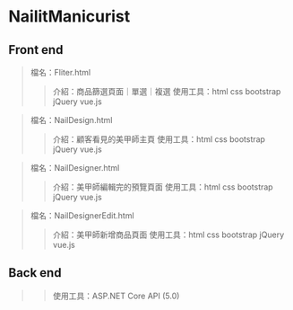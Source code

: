 # NailitManicurist
## Front end

> 檔名：Fliter.html
>> 介紹：商品篩選頁面｜單選｜複選
>> 使用工具：html css bootstrap jQuery vue.js

> 檔名：NailDesign.html
>> 介紹：顧客看見的美甲師主頁
>> 使用工具：html css bootstrap jQuery vue.js

> 檔名：NailDesigner.html
>> 介紹：美甲師編輯完的預覽頁面
>> 使用工具：html css bootstrap jQuery vue.js

> 檔名：NailDesignerEdit.html
>> 介紹：美甲師新增商品頁面
>> 使用工具：html css bootstrap jQuery vue.js

## Back end

>> 使用工具：ASP.NET Core API (5.0)
